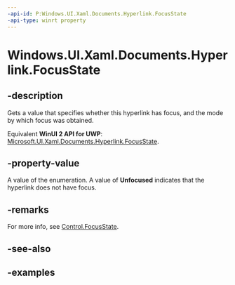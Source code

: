 ```yaml
---
-api-id: P:Windows.UI.Xaml.Documents.Hyperlink.FocusState
-api-type: winrt property
---
```


<!-- Property syntax.
public FocusState FocusState { get; }
-->

# Windows.UI.Xaml.Documents.Hyperlink.FocusState

## -description
Gets a value that specifies whether this hyperlink has focus, and the mode by which focus was obtained.

Equivalent **WinUI 2 API for UWP**: [Microsoft.UI.Xaml.Documents.Hyperlink.FocusState](/windows/winui/api/microsoft.ui.xaml.documents.hyperlink.focusstate).

## -property-value
A value of the enumeration. A value of **Unfocused** indicates that the hyperlink does not have focus.

## -remarks
For more info, see [Control.FocusState](../windows.ui.xaml.controls/control_focusstate.md).

## -see-also

## -examples

